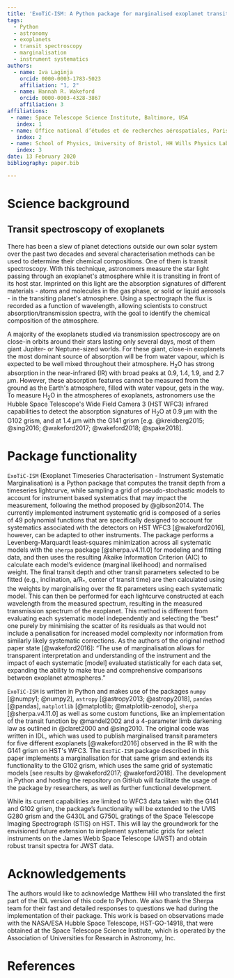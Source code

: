 ```yaml
---
title: 'ExoTiC-ISM: A Python package for marginalised exoplanet transit parameters across a grid of systematic instrument models'
tags:
  - Python
  - astronomy
  - exoplanets
  - transit spectroscopy
  - marginalisation
  - instrument systematics
authors:
  - name: Iva Laginja
    orcid: 0000-0003-1783-5023
    affiliation: "1, 2"
  - name: Hannah R. Wakeford
    orcid: 0000-0003-4328-3867
    affiliation: 3
affiliations:
 - name: Space Telescope Science Institute, Baltimore, USA
   index: 1
 - name: Office national d’études et de recherches aérospatiales, Paris, France
   index: 2
 - name: School of Physics, University of Bristol, HH Wills Physics Laboratory, Tyndall Avenue, Bristol BS8 1TL, UK
   index: 3
date: 13 February 2020
bibliography: paper.bib

---
```


# Science background

## Transit spectroscopy of exoplanets

There has been a slew of planet detections outside our own solar system over the past two decades and several 
characterisation methods can be used to determine their chemical compositions. One of them is transit spectroscopy. 
With this technique, astronomers measure the star light passing through an exoplanet's atmosphere while it is 
transiting in front of its host star. Imprinted on this light are the absorption signatures of different 
materials - atoms and molecules in the gas phase, or solid or liquid aerosols - in the transiting planet's atmosphere. 
Using a spectrograph the flux is recorded as a function of wavelength, allowing scientists to construct 
absorption/transmission spectra, with the goal to identify the chemical composition of the atmosphere.

A majority of the exoplanets studied via transmission spectroscopy are on close-in orbits around their 
stars lasting only several days, most of them giant Jupiter- or Neptune-sized worlds. For these giant, 
close-in exoplanets the most dominant source of 
absorption will be from water vapour, which is expected to be well mixed throughout their atmosphere. H$_2$O has 
strong absorption in the near-infrared (IR) with broad peaks at 0.9, 1.4, 1.9, and 2.7 $\mu$m. However, these 
absorption features cannot be measured from the ground as the Earth's atmosphere, filled with water vapour, gets in 
the way. To measure H$_2$O in the atmospheres of exoplanets, astronomers use the Hubble Space Telescope's Wide Field 
Camera 3 (HST WFC3) infrared capabilities to detect the absorption signatures of H$_2$O at 0.9 $\mu$m with the G102 
grism, and at 1.4 $\mu$m with the G141 grism [e.g. @kreidberg2015; @sing2016; @wakeford2017; @wakeford2018; @spake2018].

# Package functionality

``ExoTiC-ISM`` (Exoplanet Timeseries Characterisation - Instrument Systematic Marginalisation) is a Python package that 
computes the transit depth from a timeseries lightcurve, while sampling a grid of pseudo-stochastic models to account 
for instrument based systematics that may impact the measurement, following the method proposed by @gibson2014. The 
currently implemented instrument systematic grid is composed of a series of 49  polynomial functions that are 
specifically designed to account for systematics associated with the detectors on HST WFC3 [@wakeford2016], however, 
can be adapted to other instruments.
The package performs a Levenberg-Marquardt least-squares minimization across all systematic models with the 
``sherpa`` package [@sherpa.v4.11.0] for modeling and fitting data, and then uses the resulting Akaike Information 
Criterion (AIC) to calculate each model’s evidence (marginal likelihood) and normalised weight. The final transit 
depth and other transit parameters selected to be fitted (e.g., inclination, a/R$_*$, center of transit time) are then 
calculated using the weights by marginalising over the fit parameters using each systematic model. This can then be 
performed for each lightcurve constructed at each wavelength from the measured spectrum, resulting in the measured 
transmission spectrum of the exoplanet. This method is different from evaluating each systematic model independently 
and selecting the “best” one purely by minimising the scatter of its residuals as that would not include a 
penalisation for increased model complexity nor information from similarly likely systematic corrections. As the 
authors of the original method paper state [@wakeford2016]: “The use of marginalisation 
allows for transparent interpretation and understanding of the instrument and the impact of each systematic [model] 
evaluated statistically for each data set, expanding the ability to make true and comprehensive comparisons between 
exoplanet atmospheres.”

``ExoTiC-ISM`` is written in Python and makes use of the packages ``numpy`` [@numpy1; @numpy2], ``astropy`` 
[@astropy2013; @astropy2018], ``pandas`` [@pandas], ``matplotlib`` [@matplotlib; @matplotlib-zenodo], 
``sherpa`` [@sherpa.v4.11.0] as well as some custom functions, like an implementation of the 
transit function by @mandel2002 and a 4-parameter limb darkening law as outlined in @claret2000 and @sing2010. The 
original code was written in IDL, which was used to publish marginalised transit parameters for five different 
exoplanets [@wakeford2016] observed in the IR with the G141 grism on HST's WFC3. The ``ExoTiC-ISM`` package described 
in this paper implements a marginalisation for that same grism and extends its functionality to the G102 grism, which 
uses the same grid of systematic models [see results by @wakeford2017; @wakeford2018]. The development in Python and 
hosting the repository on GitHub will facilitate the usage of the package by researchers, as well as further 
functional development.

While its current capabilities are limited to WFC3 data taken with the G141 and G102 grism, the package’s 
functionality will be extended to the UVIS G280 grism and the G430L and G750L gratings of the Space Telescope 
Imaging Spectrograph (STIS) on HST. This will lay the groundwork for the envisioned future extension to implement 
systematic grids for select instruments on the James Webb Space Telescope (JWST) and obtain robust transit spectra 
for JWST data.

# Acknowledgements

The authors would like to acknowledge Matthew Hill who translated the first part of the IDL version of this code to 
Python. We also thank the Sherpa team for their fast and detailed responses to questions we had during the 
implementation of their package. This work is based on observations made with the NASA/ESA Hubble Space Telescope, 
HST-GO-14918, that were obtained at the Space Telescope Science Institute, which is operated by the Association of 
Universities for Research in Astronomy, Inc.

# References